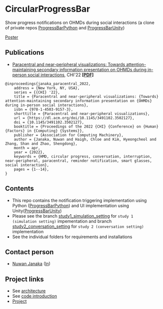 # CircularProgressBar
Show progress notifications on OHMDs during social interactions (a clone of private repos [ProgressBarPython](https://github.com/NUS-HCILab/ProgressBarPython) and [ProgressBarUnity](https://github.com/NUS-HCILab/ProgressBarUnity))

[Poster](CHI22_progress_bar_poster_compressed.pdf)

## Publications
- [Paracentral and near-peripheral visualizations: Towards attention-maintaining secondary information presentation on OHMDs during in-person social interactions](https://doi.org/10.1145/3491102.3502127), CHI'22 [**[PDF]**](CHI2022_progressbar.pdf)
```
@inproceedings{janaka_paracentral_2022,
	address = {New York, NY, USA},
	series = {{CHI} '22},
	title = {Paracentral and near-peripheral visualizations: {Towards} attention-maintaining secondary information presentation on {OHMDs} during in-person social interactions},
	isbn = {978-1-4503-9157-3},
	shorttitle = {Paracentral and near-peripheral visualizations},
	url = {https://dl.acm.org/doi/10.1145/3491102.3502127},
	doi = {10.1145/3491102.3502127},
	booktitle = {Proceedings of the 2022 {CHI} {Conference} on {Human} {Factors} in {Computing} {Systems}},
	publisher = {Association for Computing Machinery},
	author = {Janaka, Nuwan and Haigh, Chloe and Kim, Hyeongcheol and Zhang, Shan and Zhao, Shengdong},
	month = apr,
	year = {2022},
	keywords = {HMD, circular progress, conversation, interruption, near-peripheral, paracentral, reminder notification, smart glasses, social interaction},
	pages = {1--14},
}
```

## Contents
- This repo contains the notification triggering implementation using Python ([ProgressBarPython](ProgressBarPython)) and UI implementation using Unity([ProgressBarUnity](ProgressBarUnity))
- Please see the branch [study1_simulation_setting](https://github.com/NUS-HCILab/CircularProgressBar/tree/study1_simulation_setting) for `study 1 (simulation setting)` impementation and branch [study2_conversation_setting](https://github.com/NUS-HCILab/CircularProgressBar/tree/study2_conversation_setting) for `study 2 (conversation setting)` implementation
- See the individual folders for requirements and installations

## Contact person
- [Nuwan Janaka](https://www.nus-hci.org/team/nuwan-janaka/) ([In](https://www.linkedin.com/in/nuwan-janaka/))


## Project links
- See [architecture](https://docs.google.com/presentation/d/1PM6vqneAFQTyWqf7iwJGsualcYMQ_Krg9VtM4reVdrM/edit?usp=sharing)
- See [code introduction](https://drive.google.com/drive/folders/1ROBhivaV54AYaH4TrRMI-pO6aQM5NOys)
- [Project](https://drive.google.com/drive/folders/1T4qx_t7rxK0jX1LsGDBQuSTUcwmA7dpL)




